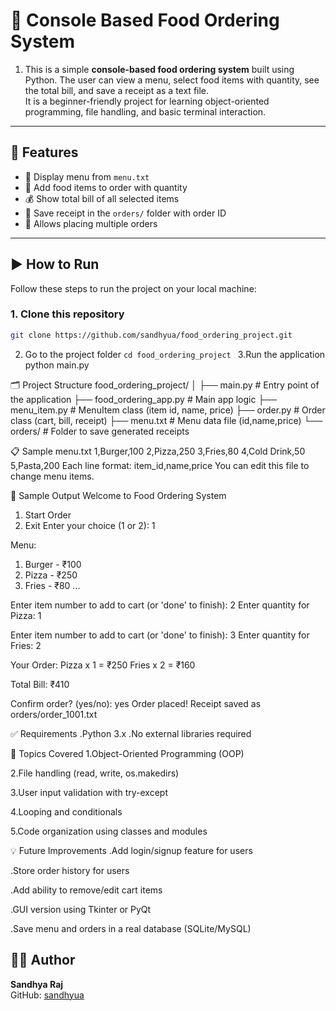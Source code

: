 # 🍔 Console Based Food Ordering System

1. This is a simple **console-based food ordering system** built using Python. The user can view a menu, select food items with quantity, see the total bill, and save a receipt as a text file.  
It is a beginner-friendly project for learning object-oriented programming, file handling, and basic terminal interaction.

---

## 📌 Features

- 📜 Display menu from `menu.txt`
- 🛒 Add food items to order with quantity
- 💰 Show total bill of all selected items
- 🧾 Save receipt in the `orders/` folder with order ID
- 🔁 Allows placing multiple orders

---

## ▶️ How to Run

Follow these steps to run the project on your local machine:

### 1. Clone this repository

```bash
git clone https://github.com/sandhyua/food_ordering_project.git
```

2. Go to the project folder
   ```cd food_ordering_project ```
3.Run the application
   python main.py
   
🗂️ Project Structure
    food_ordering_project/
│
├── main.py                  # Entry point of the application
├── food_ordering_app.py     # Main app logic
├── menu_item.py             # MenuItem class (item id, name, price)
├── order.py                 # Order class (cart, bill, receipt)
├── menu.txt                 # Menu data file (id,name,price)
└── orders/                  # Folder to save generated receipts

📋 Sample menu.txt
    1,Burger,100
    2,Pizza,250
    3,Fries,80
    4,Cold Drink,50
    5,Pasta,200
   Each line format: item_id,name,price
   You can edit this file to change menu items.

🧾 Sample Output
   Welcome to Food Ordering System
1. Start Order
2. Exit
Enter your choice (1 or 2): 1

Menu:
1. Burger - ₹100
2. Pizza - ₹250
3. Fries - ₹80
...

Enter item number to add to cart (or 'done' to finish): 2
Enter quantity for Pizza: 1

Enter item number to add to cart (or 'done' to finish): 3
Enter quantity for Fries: 2

Your Order:
Pizza x 1 = ₹250
Fries x 2 = ₹160

Total Bill: ₹410

Confirm order? (yes/no): yes
Order placed! Receipt saved as orders/order_1001.txt

✅ Requirements
.Python 3.x
.No external libraries required

🧠 Topics Covered
1.Object-Oriented Programming (OOP)

2.File handling (read, write, os.makedirs)

3.User input validation with try-except

4.Looping and conditionals

5.Code organization using classes and modules

💡 Future Improvements
.Add login/signup feature for users

.Store order history for users

.Add ability to remove/edit cart items

.GUI version using Tkinter or PyQt

.Save menu and orders in a real database (SQLite/MySQL)

## 👩‍💻 Author

**Sandhya Raj**  
GitHub: [sandhyua](https://github.com/sandhyua)



